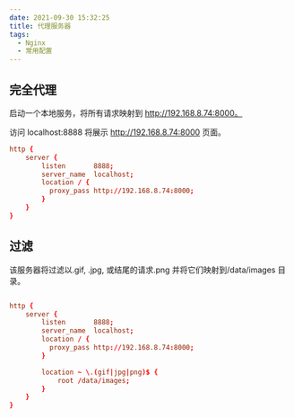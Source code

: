 ```yaml
---
date: 2021-09-30 15:32:25
title: 代理服务器
tags:
  - Nginx
  - 常用配置
---
```


## 完全代理

启动一个本地服务，将所有请求映射到 http://192.168.8.74:8000。

访问 localhost:8888 将展示 http://192.168.8.74:8000 页面。

```conf
http {
    server {
        listen       8888;
        server_name  localhost;
        location / {
          proxy_pass http://192.168.8.74:8000;
        }
    }
}
```

## 过滤

该服务器将过滤以.gif, .jpg, 或结尾的请求.png 并将它们映射到/data/images 目录。

```conf

http {
    server {
        listen       8888;
        server_name  localhost;
        location / {
          proxy_pass http://192.168.8.74:8000;
        }

        location ~ \.(gif|jpg|png)$ {
            root /data/images;
        }
    }
}

```
